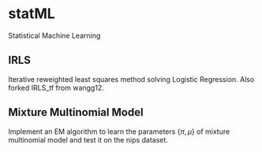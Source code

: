 # statML
Statistical Machine Learning

## IRLS
Iterative reweighted least squares method solving Logistic Regression. Also forked IRLS_tf from wangg12.

## Mixture Multinomial Model
Implement an EM algorithm to learn the parameters {$\pi, \mu$} of mixture multinomial model and test it on the nips dataset.
